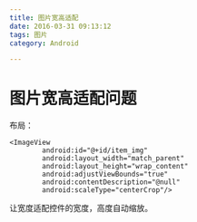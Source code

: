 ```yaml
---
title: 图片宽高适配
date: 2016-03-31 09:13:12
tags: 图片
category: Android

---
```


# 图片宽高适配问题

布局：

	<ImageView
	        android:id="@+id/item_img"
	        android:layout_width="match_parent"
	        android:layout_height="wrap_content"
	        android:adjustViewBounds="true"
	        android:contentDescription="@null"
	        android:scaleType="centerCrop"/>

让宽度适配控件的宽度，高度自动缩放。

<!--more-->
